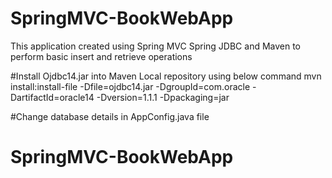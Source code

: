 # SpringMVC-BookWebApp
This application created using Spring MVC Spring JDBC and Maven to perform basic insert and retrieve operations

#Install Ojdbc14.jar into Maven Local repository using below command
mvn install:install-file -Dfile=ojdbc14.jar -DgroupId=com.oracle -DartifactId=oracle14 -Dversion=1.1.1 -Dpackaging=jar

#Change database details in AppConfig.java file
# SpringMVC-BookWebApp
